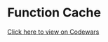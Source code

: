 # Function Cache
[Click here to view on Codewars](https://codewars.com/kata/525481903700c1a1ff0000e1)